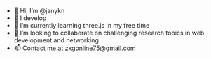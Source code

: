 - 👋 Hi, I’m @janykn
- 👀 I develop 
- 🌱 I’m currently learning three.js in my free time
- 💞️ I’m looking to collaborate on challenging research topics in web development and networking
- 📫 Contact me at zxgonline75@gmail.com

